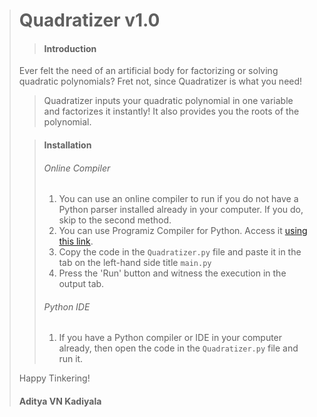 ># Quadratizer v1.0
>> #### Introduction
> Ever felt the need of an artificial body for factorizing or solving quadratic polynomials? Fret not, since Quadratizer is what you need!
>>
>> Quadratizer inputs your quadratic polynomial in one variable and factorizes it instantly! It also provides you the roots of the polynomial.
>
>> #### Installation
>> ###### Online Compiler
>> 1. You can use an online compiler to run if you do not have a Python parser installed already in your computer. If you do, skip to the second method.
>> 2. You can use Programiz Compiler for Python. Access it [using this link](https://www.programiz.com/python-programming/online-compiler/).
>> 3. Copy the code in the `Quadratizer.py` file and paste it in the tab on the left-hand side title `main.py`
>> 4. Press the 'Run' button and witness the execution in the output tab.
>>
>> ###### Python IDE
>> 1. If you have a Python compiler or IDE in your computer already, then open the code in the `Quadratizer.py` file and run it.
>
> Happy Tinkering!
> #### Aditya VN Kadiyala